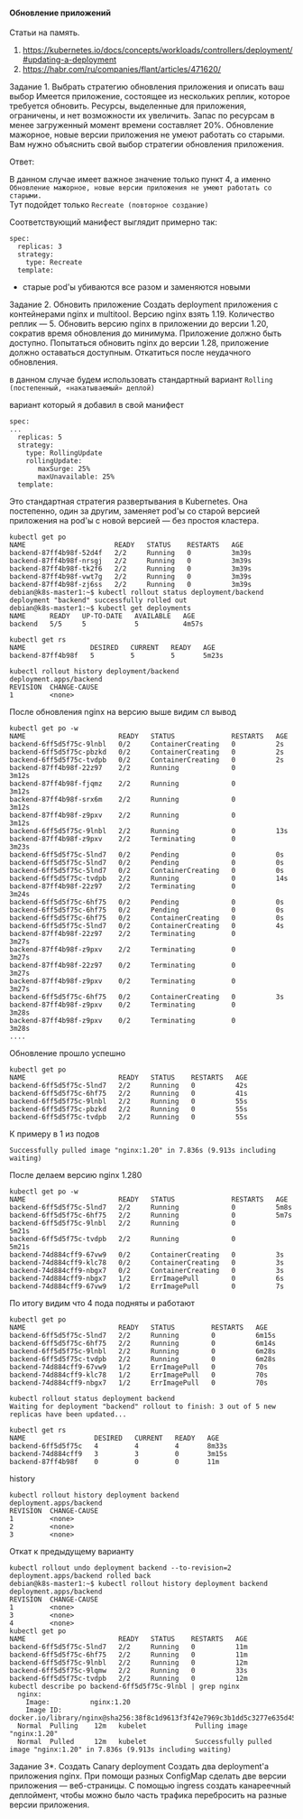 #### Обновление приложений


Статьи на память.
1) https://kubernetes.io/docs/concepts/workloads/controllers/deployment/#updating-a-deployment
2) https://habr.com/ru/companies/flant/articles/471620/

Задание 1. Выбрать стратегию обновления приложения и описать ваш выбор
Имеется приложение, состоящее из нескольких реплик, которое требуется обновить.
Ресурсы, выделенные для приложения, ограничены, и нет возможности их увеличить.
Запас по ресурсам в менее загруженный момент времени составляет 20%.
Обновление мажорное, новые версии приложения не умеют работать со старыми.
Вам нужно объяснить свой выбор стратегии обновления приложения.

Ответ:

В данном случае имеет важное значение только пункт 4, а именно `Обновление мажорное, новые версии приложения не умеют работать со старыми.`</br>
Тут подойдет только `Recreate (повторное создание)`

Соответствующий манифест выглядит примерно так:
```
spec:
  replicas: 3
  strategy:
    type: Recreate
  template:
```
- старые pod'ы убиваются все разом и заменяются новыми

Задание 2. Обновить приложение
Создать deployment приложения с контейнерами nginx и multitool. Версию nginx взять 1.19. Количество реплик — 5.
Обновить версию nginx в приложении до версии 1.20, сократив время обновления до минимума. Приложение должно быть доступно.
Попытаться обновить nginx до версии 1.28, приложение должно оставаться доступным.
Откатиться после неудачного обновления.

в данном случае будем использовать стандартный вариант 
`Rolling (постепенный, «накатываемый» деплой)`

вариант который я добавил в свой манифест 
```
spec:
...
  replicas: 5
  strategy:
    type: RollingUpdate
    rollingUpdate:
       maxSurge: 25%
       maxUnavailable: 25%  
  template:
```
Это стандартная стратегия развертывания в Kubernetes. Она постепенно, один за другим, заменяет pod'ы со старой версией приложения на pod'ы с новой версией — без простоя кластера.
```
kubectl get po
NAME                      READY   STATUS    RESTARTS   AGE
backend-87ff4b98f-52d4f   2/2     Running   0          3m39s
backend-87ff4b98f-nrsgj   2/2     Running   0          3m39s
backend-87ff4b98f-tk2f6   2/2     Running   0          3m39s
backend-87ff4b98f-vwt7g   2/2     Running   0          3m39s
backend-87ff4b98f-zj6ss   2/2     Running   0          3m39s
debian@k8s-master1:~$ kubectl rollout status deployment/backend
deployment "backend" successfully rolled out
debian@k8s-master1:~$ kubectl get deployments
NAME      READY   UP-TO-DATE   AVAILABLE   AGE
backend   5/5     5            5           4m57s
```

```
kubectl get rs
NAME                DESIRED   CURRENT   READY   AGE
backend-87ff4b98f   5         5         5       5m23s

```

```
kubectl rollout history deployment/backend
deployment.apps/backend 
REVISION  CHANGE-CAUSE
1         <none>

```

После обновления nginx на версию выше видим сл вывод
```
kubectl get po -w
NAME                       READY   STATUS              RESTARTS   AGE
backend-6ff5d5f75c-9lnbl   0/2     ContainerCreating   0          2s
backend-6ff5d5f75c-pbzkd   0/2     ContainerCreating   0          2s
backend-6ff5d5f75c-tvdpb   0/2     ContainerCreating   0          2s
backend-87ff4b98f-22z97    2/2     Running             0          3m12s
backend-87ff4b98f-fjqmz    2/2     Running             0          3m12s
backend-87ff4b98f-srx6m    2/2     Running             0          3m12s
backend-87ff4b98f-z9pxv    2/2     Running             0          3m12s
backend-6ff5d5f75c-9lnbl   2/2     Running             0          13s
backend-87ff4b98f-z9pxv    2/2     Terminating         0          3m23s
backend-6ff5d5f75c-5lnd7   0/2     Pending             0          0s
backend-6ff5d5f75c-5lnd7   0/2     Pending             0          0s
backend-6ff5d5f75c-5lnd7   0/2     ContainerCreating   0          0s
backend-6ff5d5f75c-tvdpb   2/2     Running             0          14s
backend-87ff4b98f-22z97    2/2     Terminating         0          3m24s
backend-6ff5d5f75c-6hf75   0/2     Pending             0          0s
backend-6ff5d5f75c-6hf75   0/2     Pending             0          0s
backend-6ff5d5f75c-6hf75   0/2     ContainerCreating   0          0s
backend-6ff5d5f75c-5lnd7   0/2     ContainerCreating   0          4s
backend-87ff4b98f-22z97    2/2     Terminating         0          3m27s
backend-87ff4b98f-z9pxv    2/2     Terminating         0          3m27s
backend-87ff4b98f-22z97    0/2     Terminating         0          3m27s
backend-87ff4b98f-z9pxv    0/2     Terminating         0          3m27s
backend-6ff5d5f75c-6hf75   0/2     ContainerCreating   0          3s
backend-87ff4b98f-z9pxv    0/2     Terminating         0          3m28s
backend-87ff4b98f-z9pxv    0/2     Terminating         0          3m28s
....
```
Обновление прошло успешно
```
kubectl get po
NAME                       READY   STATUS    RESTARTS   AGE
backend-6ff5d5f75c-5lnd7   2/2     Running   0          42s
backend-6ff5d5f75c-6hf75   2/2     Running   0          41s
backend-6ff5d5f75c-9lnbl   2/2     Running   0          55s
backend-6ff5d5f75c-pbzkd   2/2     Running   0          55s
backend-6ff5d5f75c-tvdpb   2/2     Running   0          55s
```
К примеру в 1 из подов
```
Successfully pulled image "nginx:1.20" in 7.836s (9.913s including waiting)
```
После делаем версию nginx 1.280
```
kubectl get po -w
NAME                       READY   STATUS              RESTARTS   AGE
backend-6ff5d5f75c-5lnd7   2/2     Running             0          5m8s
backend-6ff5d5f75c-6hf75   2/2     Running             0          5m7s
backend-6ff5d5f75c-9lnbl   2/2     Running             0          5m21s
backend-6ff5d5f75c-tvdpb   2/2     Running             0          5m21s
backend-74d884cff9-67vw9   0/2     ContainerCreating   0          3s
backend-74d884cff9-klc78   0/2     ContainerCreating   0          3s
backend-74d884cff9-nbgx7   0/2     ContainerCreating   0          3s
backend-74d884cff9-nbgx7   1/2     ErrImagePull        0          6s
backend-74d884cff9-67vw9   1/2     ErrImagePull        0          7s

```
По итогу видим что 4 пода подняты и работают 
```
kubectl get po
NAME                       READY   STATUS         RESTARTS   AGE
backend-6ff5d5f75c-5lnd7   2/2     Running        0          6m15s
backend-6ff5d5f75c-6hf75   2/2     Running        0          6m14s
backend-6ff5d5f75c-9lnbl   2/2     Running        0          6m28s
backend-6ff5d5f75c-tvdpb   2/2     Running        0          6m28s
backend-74d884cff9-67vw9   1/2     ErrImagePull   0          70s
backend-74d884cff9-klc78   1/2     ErrImagePull   0          70s
backend-74d884cff9-nbgx7   1/2     ErrImagePull   0          70s
```
```
kubectl rollout status deployment backend
Waiting for deployment "backend" rollout to finish: 3 out of 5 new replicas have been updated...
```
```
kubectl get rs
NAME                 DESIRED   CURRENT   READY   AGE
backend-6ff5d5f75c   4         4         4       8m33s
backend-74d884cff9   3         3         0       3m15s
backend-87ff4b98f    0         0         0       11m

```
history
```
kubectl rollout history deployment backend
deployment.apps/backend 
REVISION  CHANGE-CAUSE
1         <none>
2         <none>
3         <none>
```

Откат к предыдущему варианту
```
kubectl rollout undo deployment backend --to-revision=2
deployment.apps/backend rolled back
debian@k8s-master1:~$ kubectl rollout history deployment backend
deployment.apps/backend 
REVISION  CHANGE-CAUSE
1         <none>
3         <none>
4         <none>
kubectl get po
NAME                       READY   STATUS    RESTARTS   AGE
backend-6ff5d5f75c-5lnd7   2/2     Running   0          11m
backend-6ff5d5f75c-6hf75   2/2     Running   0          11m
backend-6ff5d5f75c-9lnbl   2/2     Running   0          12m
backend-6ff5d5f75c-9lqmw   2/2     Running   0          33s
backend-6ff5d5f75c-tvdpb   2/2     Running   0          12m
kubectl describe po backend-6ff5d5f75c-9lnbl | grep nginx
  nginx:
    Image:          nginx:1.20
    Image ID:       docker.io/library/nginx@sha256:38f8c1d9613f3f42e7969c3b1dd5c3277e635d4576713e6453c6193e66270a6d
  Normal  Pulling    12m   kubelet            Pulling image "nginx:1.20"
  Normal  Pulled     12m   kubelet            Successfully pulled image "nginx:1.20" in 7.836s (9.913s including waiting)

```

Задание 3*. Создать Canary deployment
Создать два deployment'а приложения nginx.
При помощи разных ConfigMap сделать две версии приложения — веб-страницы.
С помощью ingress создать канареечный деплоймент, чтобы можно было часть трафика перебросить на разные версии приложения.